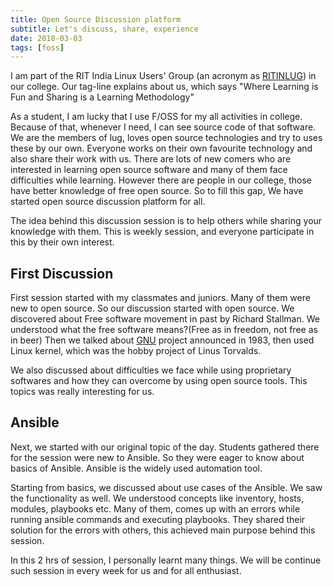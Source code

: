 ```yaml
---
title: Open Source Discussion platform
subtitle: Let's discuss, share, experience
date: 2018-03-03
tags: [foss]
---
```


I am part of the RIT India Linux Users' Group (an acronym as
[RITINLUG](https://ritinlug.org/)) in our college. Our tag-line
explains about us, which says "Where Learning is Fun and Sharing is a
Learning Methodology"

As a student, I am lucky that I use F/OSS for my all activities in
college.  Because of that, whenever I need, I can see source code of
that software. We are the members of lug, loves open source
technologies and try to uses these by our own. Everyone works on their
own favourite technology and also share their work with us. There are
lots of new comers who are interested in learning open source software
and many of them face difficulties while learning. However there are
people in our college, those have better knowledge of free open
source. So to fill this gap, We have started open source discussion
platform for all.

The idea behind this discussion session is to help others while
sharing your knowledge with them. This is weekly session, and everyone
participate in this by their own interest.

## First Discussion

First session started with my classmates and juniors. Many of them
were new to open source. So our discussion started with open
source. We discovered about Free software movement in past by Richard
Stallman. We understood what the free software means?(Free as in
freedom, not free as in beer) Then we talked about
[GNU](https://www.gnu.org/) project announced in 1983, then used Linux
kernel, which was the hobby project of Linus Torvalds.

We also discussed about difficulties we face while using proprietary
softwares and how they can overcome by using open source tools. This
topics was really interesting for us.

## Ansible

Next, we started with our original topic of the day. Students gathered
there for the session were new to Ansible. So they were eager to know
about basics of Ansible. Ansible is the widely used automation tool.

Starting from basics, we discussed about use cases of the Ansible. We
saw the functionality as well. We understood concepts like inventory,
hosts, modules, playbooks etc. Many of them, comes up with an errors
while running ansible commands and executing playbooks. They shared
their solution for the errors with others, this achieved main purpose
behind this session.

In this 2 hrs of session, I personally learnt many things. We will be
continue such session in every week for us and for all enthusiast.
